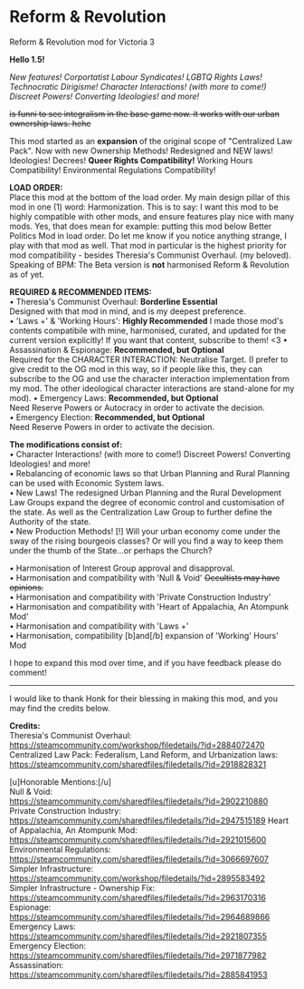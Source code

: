 # Reform & Revolution
Reform &amp; Revolution mod for Victoria 3

**Hello 1.5!**

*New features! Corportatist Labour Syndicates! LGBTQ Rights Laws! Technocratic Dirigisme! Character Interactions! (with more to come!) Discreet Powers! Converting Ideologies! and more!*

~~is funni to see integralism in the base game now. it works with our urban ownership laws. hehe~~

This mod started as an **expansion** of the original scope of "Centralized Law Pack". 
Now with new Ownership Methods! Redesigned and NEW laws! Ideologies! Decrees! **Queer Rights Compatibility!** Working Hours Compatibility! Environmental Regulations Compatibility!


__**LOAD ORDER:**__  
Place this mod at the bottom of the load order.  My main design pillar of this mod in one (1) word: Harmonization. This is to say: I want this mod to be highly compatible with other mods, and ensure features play nice with many mods. 
Yes, that does mean for example: putting this mod below Better Politics Mod in load order. Do let me know if you notice anything strange, I play with that mod as well. That mod in particular is the highest priority for mod compatibility - besides Theresia's Communist Overhaul. (my beloved).  
Speaking of BPM: The Beta version is **not** harmonised  Reform & Revolution as of yet.

__**REQUIRED & RECOMMENDED ITEMS:**__  
  • Theresia's Communist Overhaul: **Borderline Essential**  
Designed with that mod in mind, and is my deepest preference.  
  • 'Laws +' & 'Working Hours': **Highly Recommended** 
I made those mod's contents compatibile with mine, harmonised, curated, and updated for the current version explicitly! If you want that content, subscribe to them! <3
  • Assassination & Espionage: **Recommended, but Optional**  
Required for the CHARACTER INTERACTION: Neutralise Target. (I prefer to give credit to the OG mod in this way, so if people like this, they can subscribe to the OG and use the character interaction implementation from my mod. The other ideological character interactions are stand-alone for my mod).
  • Emergency Laws: **Recommended, but Optional**  
Need Reserve Powers or Autocracy in order to activate the decision.  
  • Emergency Election: **Recommended, but Optional**  
Need Reserve Powers in order to activate the decision.

**The modifications consist of:**  
• Character Interactions! (with more to come!) Discreet Powers! Converting Ideologies! and more!  
• Rebalancing of economic laws so that Urban Planning and Rural Planning can be used with Economic System laws.  
• New Laws! The redesigned Urban Planning and the Rural Development Law Groups expand the degree of economic control and customisation of the state. As well as the Centralization Law Group to further define the Authority of the state.  
• New Production Methods! [!] Will your urban economy come under the sway of the rising bourgeois classes? Or will you find a way to keep them under the thumb of the State...or perhaps the Church?  

• Harmonisation of Interest Group approval and disapproval.  
• Harmonisation and compatibility with 'Null & Void' ~~Occultists may have opinions.~~  
• Harmonisation and compatibility with 'Private Construction Industry'  
• Harmonisation and compatibility with 'Heart of Appalachia, An Atompunk Mod'  
• Harmonisation and compatibility with 'Laws +'  
• Harmonisation, compatibility [b]and[/b] expansion of 'Working' Hours' Mod  

I hope to expand this mod over time, and if you have feedback please do comment!

_________________________________________________________________________________________________________________________________________________________________________

I would like to thank Honk for their blessing in making this mod, and you may find the credits below.

**Credits:**   
Theresia's Communist Overhaul:  
https://steamcommunity.com/workshop/filedetails/?id=2884072470  
Centralized Law Pack: Federalism, Land Reform, and Urbanization laws:  
https://steamcommunity.com/sharedfiles/filedetails/?id=2918828321

[u]Honorable Mentions:[/u]  
Null & Void:  
https://steamcommunity.com/sharedfiles/filedetails/?id=2902210880
Private Construction Industry:  
https://steamcommunity.com/sharedfiles/filedetails/?id=2947515189
Heart of Appalachia, An Atompunk Mod:  
https://steamcommunity.com/sharedfiles/filedetails/?id=2921015600
Environmental Regulations:  
https://steamcommunity.com/sharedfiles/filedetails/?id=3066697607
Simpler Infrastructure:  
https://steamcommunity.com/workshop/filedetails/?id=2895583492
Simpler Infrastructure - Ownership Fix:  
https://steamcommunity.com/sharedfiles/filedetails/?id=2963170316
Espionage:  
https://steamcommunity.com/sharedfiles/filedetails/?id=2964689866
Emergency Laws:  
https://steamcommunity.com/sharedfiles/filedetails/?id=2921807355
Emergency Election:  
https://steamcommunity.com/sharedfiles/filedetails/?id=2971877982
Assassination:  
https://steamcommunity.com/sharedfiles/filedetails/?id=2885841953
